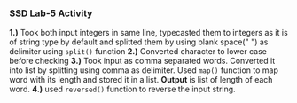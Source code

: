 ### SSD Lab-5 Activity

**1.)** Took both input integers in same line, typecasted them to integers as it is of string type by default and splitted them by using blank space(" ") as delimiter using `split()` function
**2.)** Converted character to lower case before checking
**3.)** Took input as comma separated words. Converted it into list by splitting using comma as delimiter.  Used `map()` function to map word with its length and stored it in a list.
**Output** is list of length of each word.
**4.)** used `reversed()` function to reverse the input string.